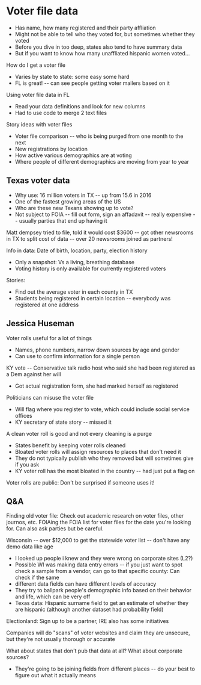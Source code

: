 # Voter file data

- Has name, how many registered and their party affliation
- Might not be able to tell who they voted for, but sometimes whether they voted
- Before you dive in too deep, states also tend to have summary data
- But if you want to know how many unaffliated hispanic women voted...

How do I get a voter file
- Varies by state to state: some easy some hard
- FL is great! -- can see people getting voter mailers based on it

Using voter file data in FL
- Read your data definitions and look for new columns
- Had to use code to merge 2 text files

Story ideas with voter files
- Voter file comparison -- who is being purged from one month to the next
- New registrations by location
- How active various demographics are at voting
- Where people of different demographics are moving from year to year

## Texas voter data
- Why use: 16 million voters in TX -- up from 15.6 in 2016
- One of the fastest growing areas of the US
- Who are these new Texans showing up to vote?
- Not subject to FOIA -- fill out form, sign an affadavit -- really expensive -- usually parties that end up having it

Matt dempsey tried to file, told it would cost $3600 -- got other newsrooms in TX to split cost of data -- over 20 newsrooms joined as partners!

Info in data: Date of birth, location, party, election history
- Only a snapshot: Vs a living, breathing database
- Voting history is only available for currently registered voters

Stories: 
- Find out the average voter in each county in TX
- Students being registered in certain location -- everybody was registered at one address

## Jessica Huseman

Voter rolls useful for a lot of things
- Names, phone numbers, narrow down sources by age and gender
- Can use to confirm information for a single person

KY vote -- Conservative talk radio host who said she had been registered as a Dem against her will
- Got actual registration form, she had marked herself as registered

Politicians can misuse the voter file
- Will flag where you register to vote, which could include social service offices
- KY secretary of state story -- missed it

A clean voter roll is good and not every cleaning is a purge
- States benefit by keeping voter rolls cleaned
- Bloated voter rolls will assign resources to places that don't need it
- They do not typically publish who they removed but will sometimes give if you ask
- KY voter roll has the most bloated in the country -- had just put a flag on

Voter rolls are public: Don't be surprised if someone uses it!

## Q&A

Finding old voter file: Check out academic research on voter files, other journos, etc. FOIAing the FOIA list for voter files for the date you're looking for. Can also ask parties but be careful.

Wisconsin -- over $12,000 to get the statewide voter list -- don't have any demo data like age
- I looked up people i knew and they were wrong on corporate sites (L2?)
- Possible WI was making data entry errors -- if you just want to spot check a sample from a vendor, can go to that specific county: Can check if the same 
- different data fields can have different levels of accuracy
- They try to ballpark people's demographic info based on their behavior and life, which can be very off
- Texas data: Hispanic surname field to get an estimate of whether they are hispanic (although another dataset had probability field)

Electionland: Sign up to be a partner, IRE also has some initiatives

Companies will do "scans" of voter websites and claim they are unsecure, but they're not usually thorough or accurate

What about states that don't pub that data at all? What about corporate sources?
- They're going to be joining fields from different places -- do your best to figure out what it actually means














